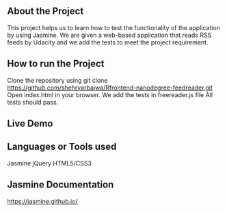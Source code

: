 ## About the Project
This project helps us to learn how to test the functionality of the application by using Jasmine. We are given a web-based application that reads RSS feeds by Udacity and we add the tests to meet the project requirement.


## How to run the Project
Clone the repository using git clone https://github.com/shehryarbajwa/Rfrontend-nanodegree-feedreader.git
Open index.html in your browser.
We add the tests in freereader.js file
All tests should pass.

## Live Demo



 ## Languages or Tools used
Jasmine
jQuery
HTML5/CSS3

## Jasmine Documentation
https://jasmine.github.io/